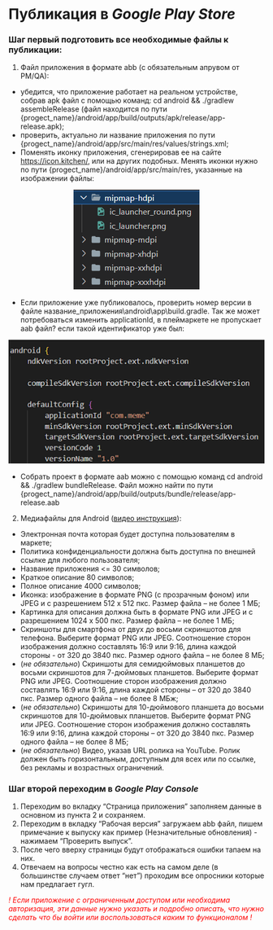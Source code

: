 # Публикация в _Google Play Store_

### Шаг первый подготовить все необходимые файлы к публикации:

1. Файл приложения в формате abb (с обязательным апрувом от PM/QA):

- убедится, что приложение работает на реальном устройстве, собрав apk файл c помощью команд: cd android && ./gradlew assembleRelease (файл находится по пути {progect_name}/android/app/build/outputs/apk/release/app-release.apk);
- проверить, актуально ли название приложения по пути {progect_name}/android/app/src/main/res/values/strings.xml;
- Поменять иконку приложения, сгенерировав ее на сайте https://icon.kitchen/, или на других подобных. Менять иконки нужно по пути {progect_name}/android/app/src/main/res, указанные на изображении файлы:

<div style="text-align:center"> <img src="./assets/appIcons.png" alt="app_icons"></div>

- Если приложение уже публиковалось, проверить номер версии в файле название_приложения\android\app\build.gradle. Так же может потребоваться изменить applicationId, в плеймаркете не пропускает aab файл? если такой идентификатор уже был:

<div style="text-align:center"> <img src="./assets/buildFile.png" alt="build_file"></div>

- Собрать проект в формате aab можно с помощью команд cd android && ./gradlew bundleRelease. Файл можно найти по пути {progect_name}/android/app/build/outputs/bundle/release/app-release.aab

2. Медиафайлы для Android ([видео инструкция](https://www.youtube.com/watch?v=q7NFn2Wfwxc)):

- Электронная почта которая будет доступна пользователям в маркете;
- Политика конфиденциальности должна быть доступна по внешней ссылке для любого пользователя;
- Название приложения <= 30 символов;
- Краткое описание 80 символов;
- Полное описание 4000 символов;
- Иконка: изображение в формате PNG (с прозрачным фоном) или JPEG и с разрешением 512 x 512 пкс. Размер файла – не более 1 МБ;
- Картинка для описания должна быть в формате PNG или JPEG и с разрешением 1024 x 500 пкс. Размер файла – не более 1 МБ;
- Скриншоты для смартфона от двух до восьми скриншотов для телефона. Выберите формат PNG или JPEG. Соотношение сторон изображения должно составлять 16:9 или 9:16, длина каждой стороны - от 320 до 3840 пкс. Размер одного файла – не более 8 МБ;
- (_не обязательно_) Скриншоты для семидюймовых планшетов до восьми скриншотов для 7-дюймовых планшетов. Выберите формат PNG или JPEG. Соотношение сторон изображения должно составлять 16:9 или 9:16, длина каждой стороны – от 320 до 3840 пкс. Размер одного файла – не более 8 МБж;
- (_не обязательно_) Скриншоты для 10-дюймового планшета до восьми скриншотов для 10-дюймовых планшетов. Выберите формат PNG или JPEG. Соотношение сторон изображения должно составлять 16:9 или 9:16, длина каждой стороны – от 320 до 3840 пкс. Размер одного файла – не более 8 МБ;
- (_не обязательно_) Видео, указав URL ролика на YouTube. Ролик должен быть горизонтальным, доступным для всех или по ссылке, без рекламы и возрастных ограничений.

### Шаг второй переходим в _Google Play Console_

1. Переходим во вкладку “Страница приложения” заполняем данные в основном из пункта 2 и сохраняем.
2. Переходим в вкладку “Рабочая версия” загружаем abb файл, пишем примечание к выпуску как пример (Незначительные обновления) - нажимаем “Проверить выпуск”.
3. После чего вверху страницы будут отображаться ошибки тапаем на них.
4. Отвечаем на вопросы честно как есть на самом деле (в большинстве случаем ответ “нет”) проходим все опросники которые нам предлагает гугл.

_<span style="color:red">
! Если приложение с ограниченным доступом или необходима авторизация, эти данные нужно указать и подробно описать, что нужно сделать что бы войти или воспользоваться каким то функционалом !
</span>_